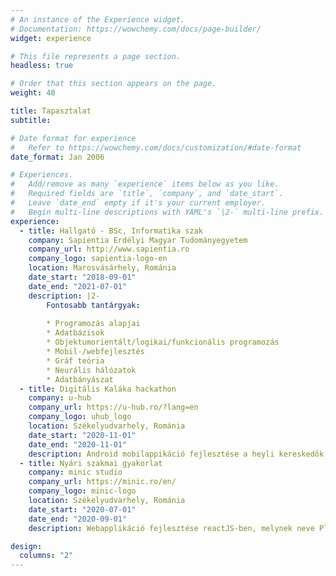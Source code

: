 ```yaml
---
# An instance of the Experience widget.
# Documentation: https://wowchemy.com/docs/page-builder/
widget: experience

# This file represents a page section.
headless: true

# Order that this section appears on the page.
weight: 40

title: Tapasztalat
subtitle:

# Date format for experience
#   Refer to https://wowchemy.com/docs/customization/#date-format
date_format: Jan 2006

# Experiences.
#   Add/remove as many `experience` items below as you like.
#   Required fields are `title`, `company`, and `date_start`.
#   Leave `date_end` empty if it's your current employer.
#   Begin multi-line descriptions with YAML's `|2-` multi-line prefix.
experience:
  - title: Hallgató - BSc, Informatika szak
    company: Sapientia Erdélyi Magyar Tudományegyetem
    company_url: http://www.sapientia.ro
    company_logo: sapientia-logo-en
    location: Marosvásárhely, Románia
    date_start: "2018-09-01"
    date_end: "2021-07-01"
    description: |2-
        Fontosabb tantárgyak:
        
        * Programozás alapjai
        * Adatbázisok
        * Objektumorientált/logikai/funkcionális programozás
        * Mobil-/webfejlesztés
        * Gráf teória
        * Neurális hálózatok
        * Adatbányászat
  - title: Digitális Kaláka hackathon
    company: u-hub
    company_url: https://u-hub.ro/?lang=en
    company_logo: uhub_logo
    location: Székelyudvarhely, Románia
    date_start: "2020-11-01"
    date_end: "2020-11-01"
    description: Android mobilappikáció fejlesztése a heyli kereskedők számára.
  - title: Nyári szakmai gyakorlat
    company: minic studio
    company_url: https://minic.ro/en/
    company_logo: minic-logo
    location: Székelyudvarhely, Románia
    date_start: "2020-07-01"
    date_end: "2020-09-01"
    description: Webapplikáció fejlesztése reactJS-ben, melynek neve PlanAt.

design:
  columns: "2"
---
```

